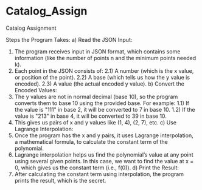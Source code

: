 # Catalog_Assign
Catalog Assignment

Steps the Program Takes:
a) Read the JSON Input:
  1) The program receives input in JSON format, which contains some information (like the number of points n and the minimum points needed k).
  2) Each point in the JSON consists of:
   2.1) A number (which is the x value, or position of the point).
   2.2) A base (which tells us how the y value is encoded).
   2.3) A value (the actual encoded y value).
b) Convert the Encoded Values:
  1) The y values are not in normal decimal (base 10), so the program converts them to base 10 using the provided base. For example:
   1.1) If the value is "111" in base 2, it will be converted to 7 in base 10.
   1.2) If the value is "213" in base 4, it will be converted to 39 in base 10.
  2) This gives us pairs of x and y values like (1, 4), (2, 7), etc.
c) Use Lagrange Interpolation:
  1) Once the program has the x and y pairs, it uses Lagrange interpolation, a mathematical formula, to calculate the constant term of the polynomial.
  2) Lagrange interpolation helps us find the polynomial’s value at any point using several given points. In this case, we want to find the value at x = 0, which gives us the constant term (i.e., f(0)).
d) Print the Result:
  1) After calculating the constant term using interpolation, the program prints the result, which is the secret.

